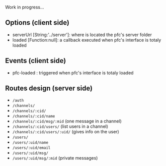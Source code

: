 Work in progress...

## Options (client side)

* serverUrl [String:'../server']: where is located the pfc's server folder
* loaded [Function:null]: a callback executed when pfc's interface is totaly loaded

## Events (client side)

* pfc-loaded : triggered when pfc's interface is totaly loaded


## Routes design (server side)


* `/auth`
* `/channels/`
* `/channels/:cid/`
* `/channels/:cid/name`
* `/channels/:cid/msg/:mid` (one message in a channel)
* `/channels/:cid/users/` (list users in a channel)
* `/channels/:cid/users/:uid/` (gives info on the user)
* `/users/`
* `/users/:uid/name`
* `/users/:uid/email`
* `/users/:uid/msg/`
* `/users/:uid/msg/:mid` (private messages)